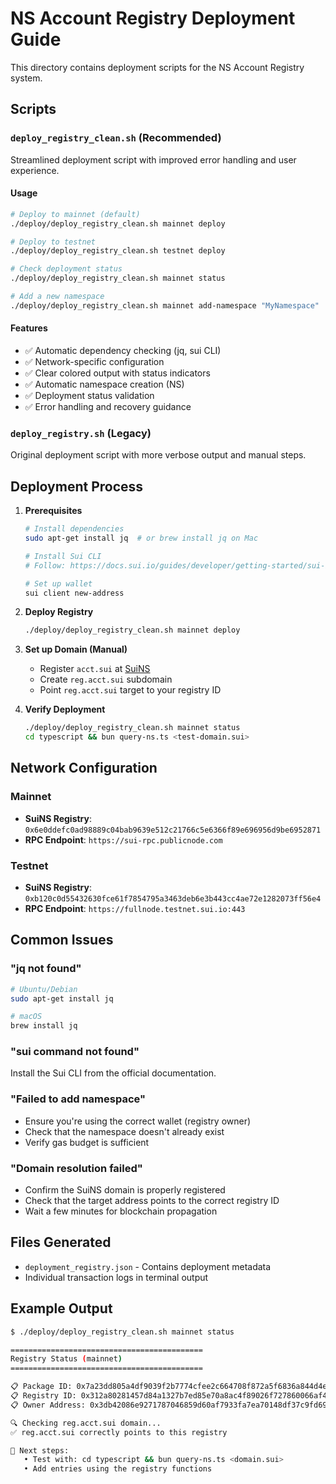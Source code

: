 # NS Account Registry Deployment Guide

This directory contains deployment scripts for the NS Account Registry system.

## Scripts

### `deploy_registry_clean.sh` (Recommended)
Streamlined deployment script with improved error handling and user experience.

#### Usage
```bash
# Deploy to mainnet (default)
./deploy/deploy_registry_clean.sh mainnet deploy

# Deploy to testnet  
./deploy/deploy_registry_clean.sh testnet deploy

# Check deployment status
./deploy/deploy_registry_clean.sh mainnet status

# Add a new namespace
./deploy/deploy_registry_clean.sh mainnet add-namespace "MyNamespace"
```

#### Features
- ✅ Automatic dependency checking (jq, sui CLI)
- ✅ Network-specific configuration
- ✅ Clear colored output with status indicators
- ✅ Automatic namespace creation (NS)
- ✅ Deployment status validation
- ✅ Error handling and recovery guidance

### `deploy_registry.sh` (Legacy)
Original deployment script with more verbose output and manual steps.

## Deployment Process

1. **Prerequisites**
   ```bash
   # Install dependencies
   sudo apt-get install jq  # or brew install jq on Mac
   
   # Install Sui CLI
   # Follow: https://docs.sui.io/guides/developer/getting-started/sui-install
   
   # Set up wallet
   sui client new-address
   ```

2. **Deploy Registry**
   ```bash
   ./deploy/deploy_registry_clean.sh mainnet deploy
   ```

3. **Set up Domain (Manual)**
   - Register `acct.sui` at [SuiNS](https://suins.io)
   - Create `reg.acct.sui` subdomain
   - Point `reg.acct.sui` target to your registry ID

4. **Verify Deployment**
   ```bash
   ./deploy/deploy_registry_clean.sh mainnet status
   cd typescript && bun query-ns.ts <test-domain.sui>
   ```

## Network Configuration

### Mainnet
- **SuiNS Registry**: `0x6e0ddefc0ad98889c04bab9639e512c21766c5e6366f89e696956d9be6952871`
- **RPC Endpoint**: `https://sui-rpc.publicnode.com`

### Testnet  
- **SuiNS Registry**: `0xb120c0d55432630fce61f7854795a3463deb6e3b443cc4ae72e1282073ff56e4`
- **RPC Endpoint**: `https://fullnode.testnet.sui.io:443`

## Common Issues

### "jq not found"
```bash
# Ubuntu/Debian
sudo apt-get install jq

# macOS
brew install jq
```

### "sui command not found"
Install the Sui CLI from the official documentation.

### "Failed to add namespace"
- Ensure you're using the correct wallet (registry owner)
- Check that the namespace doesn't already exist
- Verify gas budget is sufficient

### "Domain resolution failed"
- Confirm the SuiNS domain is properly registered
- Check that the target address points to the correct registry ID
- Wait a few minutes for blockchain propagation

## Files Generated

- `deployment_registry.json` - Contains deployment metadata
- Individual transaction logs in terminal output

## Example Output

```bash
$ ./deploy/deploy_registry_clean.sh mainnet status

===========================================
Registry Status (mainnet)
===========================================

📋 Package ID: 0x7a23dd805a4df9039f2b7774cfee2c664708f872a5f6836a844d4e17a0d705af
📋 Registry ID: 0x312a80281457d84a1327b7ed85e70a8ac4f89026f727860066af48fc48d0020c
📋 Owner Address: 0x3db42086e9271787046859d60af7933fa7ea70148df37c9fd693195533eabb57

🔍 Checking reg.acct.sui domain...
✅ reg.acct.sui correctly points to this registry

🔗 Next steps:
   • Test with: cd typescript && bun query-ns.ts <domain.sui>
   • Add entries using the registry functions
```
